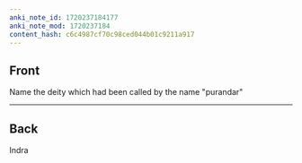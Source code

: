 ```yaml
---
anki_note_id: 1720237184177
anki_note_mod: 1720237184
content_hash: c6c4987cf70c98ced044b01c9211a917
---
```


## Front

Name the deity which had been called by the name "purandar"

<hr/>

## Back

Indra